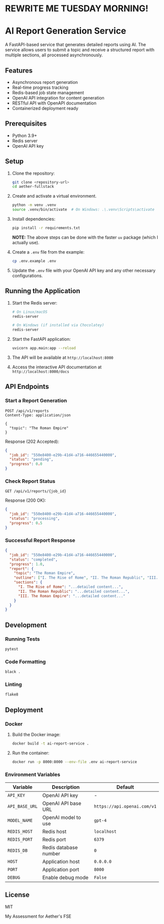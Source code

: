 # REWRITE ME TUESDAY MORNING!

# AI Report Generation Service

A FastAPI-based service that generates detailed reports using AI. The service allows users to submit a topic and receive a structured report with multiple sections, all processed asynchronously.

## Features

- Asynchronous report generation
- Real-time progress tracking
- Redis-based job state management
- OpenAI API integration for content generation
- RESTful API with OpenAPI documentation
- Containerized deployment ready

## Prerequisites

- Python 3.9+
- Redis server
- OpenAI API key

## Setup

1. Clone the repository:

   ```bash
   git clone <repository-url>
   cd aether-fullstack
   ```
2. Create and activate a virtual environment.

   ```bash
   python -m venv .venv
   source .venv/bin/activate  # On Windows: .\.venv\Scripts\activate
   ```
3. Install dependencies:

   ```bash
   pip install -r requirements.txt
   ```

   **NOTE:** The above steps can be done with the faster `uv` package (which I actually use).
4. Create a `.env` file from the example:

   ```bash
   cp .env.example .env
   ```
5. Update the `.env` file with your OpenAI API key and any other necessary configurations.

## Running the Application

1. Start the Redis server:

   ```bash
   # On Linux/macOS
   redis-server

   # On Windows (if installed via Chocolatey)
   redis-server
   ```
2. Start the FastAPI application:

   ```bash
   uvicorn app.main:app --reload
   ```
3. The API will be available at `http://localhost:8000`
4. Access the interactive API documentation at `http://localhost:8000/docs`

## API Endpoints

### Start a Report Generation

```http
POST /api/v1/reports
Content-Type: application/json

{
  "topic": "The Roman Empire"
}
```

Response (202 Accepted):

```json
{
  "job_id": "550e8400-e29b-41d4-a716-446655440000",
  "status": "pending",
  "progress": 0.0
}
```

### Check Report Status

```http
GET /api/v1/reports/{job_id}
```

Response (200 OK):

```json
{
  "job_id": "550e8400-e29b-41d4-a716-446655440000",
  "status": "processing",
  "progress": 0.5
}
```

### Successful Report Response

```json
{
  "job_id": "550e8400-e29b-41d4-a716-446655440000",
  "status": "completed",
  "progress": 1.0,
  "report": {
    "topic": "The Roman Empire",
    "outline": ["I. The Rise of Rome", "II. The Roman Republic", "III. The Roman Empire"],
    "sections": {
      "I. The Rise of Rome": "...detailed content...",
      "II. The Roman Republic": "...detailed content...",
      "III. The Roman Empire": "...detailed content..."
    }
  }
}
```

## Development

### Running Tests

```bash
pytest
```

### Code Formatting

```bash
black .
```

### Linting

```bash
flake8
```

## Deployment

### Docker

1. Build the Docker image:

   ```bash
   docker build -t ai-report-service .
   ```
2. Run the container:

   ```bash
   docker run -p 8000:8000 --env-file .env ai-report-service
   ```

### Environment Variables

| Variable         | Description           | Default                       |
| ---------------- | --------------------- | ----------------------------- |
| `API_KEY`      | OpenAI API key        | -                             |
| `API_BASE_URL` | OpenAI API base URL   | `https://api.openai.com/v1` |
| `MODEL_NAME`   | OpenAI model to use   | `gpt-4`                     |
| `REDIS_HOST`   | Redis host            | `localhost`                 |
| `REDIS_PORT`   | Redis port            | `6379`                      |
| `REDIS_DB`     | Redis database number | `0`                         |
| `HOST`         | Application host      | `0.0.0.0`                   |
| `PORT`         | Application port      | `8000`                      |
| `DEBUG`        | Enable debug mode     | `False`                     |

## License

MIT

My Assessment for Aether's FSE
